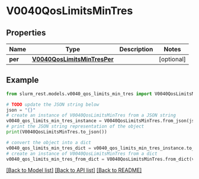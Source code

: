 # V0040QosLimitsMinTres


## Properties

Name | Type | Description | Notes
------------ | ------------- | ------------- | -------------
**per** | [**V0040QosLimitsMinTresPer**](V0040QosLimitsMinTresPer.md) |  | [optional] 

## Example

```python
from slurm_rest.models.v0040_qos_limits_min_tres import V0040QosLimitsMinTres

# TODO update the JSON string below
json = "{}"
# create an instance of V0040QosLimitsMinTres from a JSON string
v0040_qos_limits_min_tres_instance = V0040QosLimitsMinTres.from_json(json)
# print the JSON string representation of the object
print(V0040QosLimitsMinTres.to_json())

# convert the object into a dict
v0040_qos_limits_min_tres_dict = v0040_qos_limits_min_tres_instance.to_dict()
# create an instance of V0040QosLimitsMinTres from a dict
v0040_qos_limits_min_tres_from_dict = V0040QosLimitsMinTres.from_dict(v0040_qos_limits_min_tres_dict)
```
[[Back to Model list]](../README.md#documentation-for-models) [[Back to API list]](../README.md#documentation-for-api-endpoints) [[Back to README]](../README.md)


